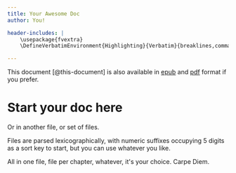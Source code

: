 ```yaml
---
title: Your Awesome Doc
author: You!

header-includes: |
    \usepackage{fvextra}
    \DefineVerbatimEnvironment{Highlighting}{Verbatim}{breaklines,commandchars=\\\{\}}

---
```


This document [@this-document] is also available in [epub](./output/doc.epub) and [pdf](./output/doc.pdf) format if you prefer.

# Start your doc here

Or in another file, or set of files.

Files are parsed lexicographically, with numeric suffixes occupying 5 digits
as a sort key to start, but you can use whatever you like.

All in one file, file per chapter, whatever, it's your choice. Carpe Diem.
